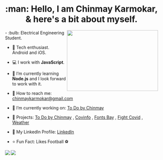 <h1 align="center">:man: Hello, I am Chinmay Karmokar, & here's a bit about myself.</h1>

<div>
  <img align="right" width="300" height="200" src="https://media1.tenor.com/images/cd37fa49c983ac905df0016fd5b6a2ee/tenor.gif?itemid=13165216">
  - :bulb: Electrical Engineering Student.

- :iphone: Tech enthusiast. Android and iOS.

- :computer: I work with <b>JavaScript</b>.

- 🌱 I’m currently learning <b>Node.js</b> and I look forward to work with it.

- :email: How to reach me: chinmaykarmokar@gmail.com

- 🔭 I’m currently working on: <a href="https://todobychinmay.herokuapp.com/">To Do by Chinmay</a>

- :pencil: Projects: <a href="https://todobychinmay.herokuapp.com/">To Do by Chinmay</a> , <a href="https://covinfoin.herokuapp.com/">Covinfo</a> , <a href="https://chinmaykarmokar.github.io/fonts">Fonts Bay</a> , <a href="https://fightwithcovid.github.io/">Fight Covid</a> , <a href="https://chinmaykarmokar.github.io/weatherapp/">Weather</a>

- :file_folder: My LinkedIn Profile: <a href="https://www.linkedin.com/in/chinmay-karmokar-b0042b174">LinkedIn</a>

- :star: Fun Fact: Likes Football :soccer:
</div>

<div>
  <img align="left" src="https://github-readme-stats.vercel.app/api?username=chinmaykarmokar&show_icons=truecount_private=true&include_all_commits=true&hide=issues,contribs hide_border">
  <img align="center" src="https://github-readme-stats.vercel.app/api/top-langs/?username=chinmaykarmokar&layout=compact&hide=issues,contribs hide_border">
</div>

